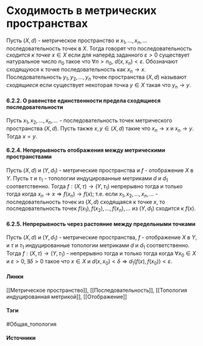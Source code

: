 # Сходимость в метрических пространствах
Пусть $(X,d)$ - метрическое пространство и $x_{1},\dots,x_{n},\dots$ последовательность точек в $X$. Тогда говорят что последовательность *сходится к точке* $x\in X$ если для наперёд заданного $\varepsilon>0$ существует натуральное число $n_{0}$ такое что $\forall n>n_{0}$, $d(x,x_{n})<\varepsilon$.
Обозначают сходящуюся к точке последовательность как $x_{n}\to x$.
Последовательность $y_{1},y_{2},\dots,y_{n}$ точек пространства $(X,d)$ называют *сходящиеся* если существует некоторая точка $y\in X$ такая что $y_{n}\to y$.
#### 6.2.2. О равенстве единственности предела сходящиеся последовательности
Пусть $x_{1},x_{2},\dots,x_{n},\dots$ - последовательность точек метрического пространства $(X,d)$. Пусть также $x,y\in(X,d)$ такие что $x_{n}\to x$ и $x_{n}\to y$. Тогда $x=y$.
#### 6.2.4. Непрерывность отображения между метрическими пространствами
Пусть $(X,d)$ и $(Y,d_{1})$ - метрические пространства и $f$ - отображение $X$ в $Y$. Пусть $\tau$ и $\tau_{1}$ - топологии индуцированные метриками $d$ и $d_{1}$ соответственно. Тогда $f:(X,\tau)\to(Y,\tau_{1})$ непрерывно тогда и только тогда когда $x_{n}\to x\Rightarrow f(x_{n})\to f(x)$; т.е. если $x_{1},x_{2},\dots,x_{n},\dots$ - последовательность точек из $(X,d)$ сходящаяся к точке $x$, то последовательность точек $f(x_{1}),f(x_{2}),\dots,f(x_{n}),\dots$ из $(Y,d_{1})$ сходится к $f(x)$. 
#### 6.2.5. Непрерывность через растояние между предельными точками
Пусть $(X,d)$ и $(Y,d_{1})$ - метрические пространства, $f$ - отображение $X$ в $Y$, и $\tau$ и $\tau_{1}$ индуцированные топологии метриками $d$ и $d_{1}$ соответственно. Тогда $f:(X,\tau)\to(Y,\tau_{1})$ - непрерывно тогда и только тогда когда $\forall x_{0}\in X$ и $\varepsilon>0,\exists\delta>0$ такое что $x\in X$ и $d(x,x_{0})<\delta\Rightarrow d_{1}(f(x),f(x_{0}))<\varepsilon$.
#### Линки
 [[Метрическое пространство]],
 [[Последовательность]],
 [[Топология индуцированная метрикой]],
 [[Отображение]]
#### Тэги
 #Общая_топология 
#### Источники
 
